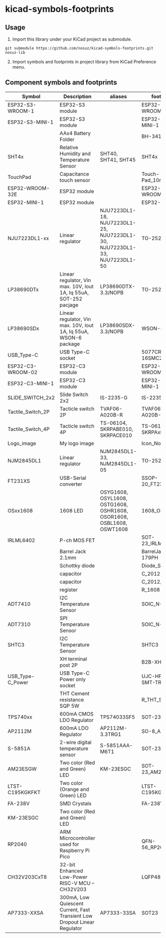 # kicad-symbols-footprints

## Usage

1. Import this library under your KiCad project as submodule.

```
git submodule https://github.com/nosuz/kicad-symbols-footprints.git nosuz-lib
```

2. Import symbols and footprints in project library from KiCad Preference menu.

## Component symbols and footprints

| Symbol            | Description                                                               | aliases                                                                   | footprint            |
| ----------------- | ------------------------------------------------------------------------- | ------------------------------------------------------------------------- | -------------------- |
| ESP32-S3-WROOM-1  | ESP32-S3 module                                                           |                                                                           | ESP32-S3-WROOM-1     |
| ESP32-S3-MINI-1   | ESP32-S3 module                                                           |                                                                           | ESP32-S3-MINI-1      |
|                   | AAx4 Battery Folder                                                       |                                                                           | BH-341-2P            |
| SHT4x             | Relative Humidity and Temperature Sensor                                  | SHT40, SHT41, SHT45                                                       | SHT4x                |
| TouchPad          | Capacitance touch sensor                                                  |                                                                           | Touch-Pad_10mm       |
| ESP32-WROOM-32E   | ESP32 module                                                              |                                                                           | ESP32-WROOM-32E      |
| ESP32-MINI-1      | ESP32 module                                                              |                                                                           | ESP32-MINI-1         |
| NJU7223DL1-xx     | Linear regulator                                                          | NJU7223DL1-18, NJU7223DL1-25, NJU7223DL1-30, NJU7223DL1-33, NJU7223DL1-50 | TO-252-3-L1          |
| LP38690DTx        | Linear regulator, Vin max. 10V, Iout 1A, Iq 55uA, SOT-252 pacjage         | LP38690DTX-3.3/NOPB                                                       | TO-252-3-L1          |
| LP38690SDx        | Linear regulator, Vin max. 10V, Iout 1A, Iq 55uA, WSON-6 package          | LP38690SDX-3.3/NOPB                                                       | WSON-6               |
| USB_Type-C        | USB Type-C socket                                                         |                                                                           | 5077CR-16SMC2-BK-TR  |
| ESP32-C3-WROOM-02 | ESP32-C3 module                                                           |                                                                           | ESP32-C3-WROOM-02    |
| ESP32-C3-MINI-1   | ESP32-C3 module                                                           |                                                                           | ESP32-C3-MINI-1      |
| SLIDE_SWITCH_2x2  | Slide Switch 2x2                                                          | IS-2235-G                                                                 | IS-2235-G            |
| Tactile_Switch_2P | Tacticle switch 2P                                                        | TVAF06-A020B-R                                                            | TVAF06-A020B-R       |
| Tactile_Switch_4P | Tacticle switch 4P                                                        | TS-06104, SKRPABE010, SKRPACE010                                          | TS-06104, SKRPAxE010 |
| Logo_image        | My logo image                                                             |                                                                           | Icon_Nosuz           |
| NJM2845DL1        | Linear regulator                                                          | NJM2845DL1-33, NJM2845DL1-05                                              | TO-252-3-L1          |
| FT231XS           | USB-Serial converter                                                      |                                                                           | SSOP-20_FT231X       |
| OSxx1608          | 1608 LED                                                                  | OSYG1608, OSYL1608, OSTG1608, OSHR1608, OSOR1608, OSBL1608, OSWT1608      | 1608_OSxx1608        |
| IRLML6402         | P-ch MOS FET                                                              |                                                                           | SOT-23_IRLML6402     |
|                   | Barrel Jack 2.1mm                                                         |                                                                           | BarrelJack_MJ-179PH  |
|                   | Schottky diode                                                            |                                                                           | Diode_SS2040FL       |
|                   | capacitor                                                                 |                                                                           | C_2012               |
|                   | capacitor                                                                 |                                                                           | C_2012_Large         |
|                   | register                                                                  |                                                                           | R_1608               |
| ADT7410           | I2C Temperature Sensor                                                    |                                                                           | SOIC_N-8             |
| ADT7310           | SPI Temperature Sensor                                                    |                                                                           | SOIC_N-8             |
| SHTC3             | I2C Temperature Sensor                                                    |                                                                           | SHTC3                |
|                   | XH terminal post 2P                                                       |                                                                           | B2B-XH-A             |
| USB_Type-C_Power  | USB Type-C Power only socket                                              |                                                                           | UJC-HP-3-SMT-TR      |
|                   | THT Cement resistance SQP 5W                                              |                                                                           | R_THT_SQP5W          |
| TPS740xx          | 600mA CMOS LDO Regulator                                                  | TPS74033SF5                                                               | SOT-23-5L            |
| AP2112M           | 600mA LDO Regulator                                                       | AP2112M-3.3TRG1                                                           | SO-8_AP2112M         |
| S-5851A           | 2-wire digital temperature sensor                                         | S-5851AAA-M6T1                                                            | SOT-23-6             |
| AM23ESGW          | Two color (Red and Green) LED                                             | KM-23ESGC                                                                 | SOT-23_AM23ESGW      |
| LTST-C195KGKFKT   | Two color (Orange and Green) LED                                          |                                                                           | LTST-C195KGKFKT      |
| FA-238V           | SMD Crystals                                                              |                                                                           | FA-238V              |
| KM-23ESGC         | Two color (Red and Green) LED                                             |                                                                           |                      |
| RP2040            | ARM Microcontroller used for Raspberry Pi Pico                            |                                                                           | QFN-56_RP2040        |
| CH32V203CxT8      | 32-bit Enhanced Low-Power RISC-V MCU – CH32V203                           |                                                                           | LQFP48               |
| AP7333-XXSA       | 300mA, Low Quiescent Current, Fast Transient Low Dropout Linear Regulator | AP7333-33SA                                                               | SOT23                |
